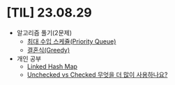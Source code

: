 # [TIL] 23.08.29

* 알고리즘 풀기(2문제)
    * [최대 수입 스케쥴(Priority Queue)](../java_algorithm/inflearn_algorithm_lecture/src/greedy/최대_수입_스케쥴_Priority_Queue/Main.java)
    * [결혼식(Greedy)](../java_algorithm/inflearn_algorithm_lecture/src/greedy/결혼식/Main.java)
* 개인 공부
    * [Linked Hash Map](../java_study/src/hash_map/linked_hash_map.md)
    * [Unchecked vs Checked 무엇을 더 많이 사용하나요?](../java_study/src/error_and_exception/checked_vs_unchecked.md)
